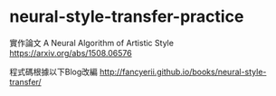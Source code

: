 # neural-style-transfer-practice

實作論文 A Neural Algorithm of Artistic Style
https://arxiv.org/abs/1508.06576

程式碼根據以下Blog改編
http://fancyerii.github.io/books/neural-style-transfer/